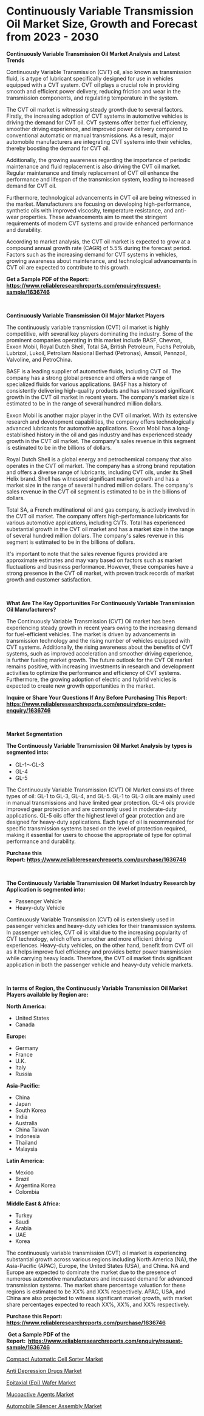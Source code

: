 <p><h1>Continuously Variable Transmission Oil Market Size, Growth and Forecast from 2023 - 2030</h1></p><p><strong>Continuously Variable Transmission Oil Market Analysis and Latest Trends</strong></p>
<p><p>Continuously Variable Transmission (CVT) oil, also known as transmission fluid, is a type of lubricant specifically designed for use in vehicles equipped with a CVT system. CVT oil plays a crucial role in providing smooth and efficient power delivery, reducing friction and wear in the transmission components, and regulating temperature in the system.</p><p>The CVT oil market is witnessing steady growth due to several factors. Firstly, the increasing adoption of CVT systems in automotive vehicles is driving the demand for CVT oil. CVT systems offer better fuel efficiency, smoother driving experience, and improved power delivery compared to conventional automatic or manual transmissions. As a result, major automobile manufacturers are integrating CVT systems into their vehicles, thereby boosting the demand for CVT oil.</p><p>Additionally, the growing awareness regarding the importance of periodic maintenance and fluid replacement is also driving the CVT oil market. Regular maintenance and timely replacement of CVT oil enhance the performance and lifespan of the transmission system, leading to increased demand for CVT oil.</p><p>Furthermore, technological advancements in CVT oil are being witnessed in the market. Manufacturers are focusing on developing high-performance, synthetic oils with improved viscosity, temperature resistance, and anti-wear properties. These advancements aim to meet the stringent requirements of modern CVT systems and provide enhanced performance and durability.</p><p>According to market analysis, the CVT oil market is expected to grow at a compound annual growth rate (CAGR) of 5.5% during the forecast period. Factors such as the increasing demand for CVT systems in vehicles, growing awareness about maintenance, and technological advancements in CVT oil are expected to contribute to this growth.</p></p>
<p><strong>Get a Sample PDF of the Report:&nbsp; <a href="https://www.reliableresearchreports.com/enquiry/request-sample/1636746">https://www.reliableresearchreports.com/enquiry/request-sample/1636746</a></strong></p>
<p>&nbsp;</p>
<p><strong>Continuously Variable Transmission Oil Major Market Players</strong></p>
<p><p>The continuously variable transmission (CVT) oil market is highly competitive, with several key players dominating the industry. Some of the prominent companies operating in this market include BASF, Chevron, Exxon Mobil, Royal Dutch Shell, Total SA, British Petroleum, Fuchs Petrolub, Lubrizol, Lukoil, Petroliam Nasional Berhad (Petronas), Amsoil, Pennzoil, Valvoline, and PetroChina.</p><p>BASF is a leading supplier of automotive fluids, including CVT oil. The company has a strong global presence and offers a wide range of specialized fluids for various applications. BASF has a history of consistently delivering high-quality products and has witnessed significant growth in the CVT oil market in recent years. The company's market size is estimated to be in the range of several hundred million dollars.</p><p>Exxon Mobil is another major player in the CVT oil market. With its extensive research and development capabilities, the company offers technologically advanced lubricants for automotive applications. Exxon Mobil has a long-established history in the oil and gas industry and has experienced steady growth in the CVT oil market. The company's sales revenue in this segment is estimated to be in the billions of dollars.</p><p>Royal Dutch Shell is a global energy and petrochemical company that also operates in the CVT oil market. The company has a strong brand reputation and offers a diverse range of lubricants, including CVT oils, under its Shell Helix brand. Shell has witnessed significant market growth and has a market size in the range of several hundred million dollars. The company's sales revenue in the CVT oil segment is estimated to be in the billions of dollars.</p><p>Total SA, a French multinational oil and gas company, is actively involved in the CVT oil market. The company offers high-performance lubricants for various automotive applications, including CVTs. Total has experienced substantial growth in the CVT oil market and has a market size in the range of several hundred million dollars. The company's sales revenue in this segment is estimated to be in the billions of dollars.</p><p>It's important to note that the sales revenue figures provided are approximate estimates and may vary based on factors such as market fluctuations and business performance. However, these companies have a strong presence in the CVT oil market, with proven track records of market growth and customer satisfaction.</p></p>
<p>&nbsp;</p>
<p><strong>What Are The Key Opportunities For Continuously Variable Transmission Oil Manufacturers?</strong></p>
<p><p>The Continuously Variable Transmission (CVT) Oil market has been experiencing steady growth in recent years owing to the increasing demand for fuel-efficient vehicles. The market is driven by advancements in transmission technology and the rising number of vehicles equipped with CVT systems. Additionally, the rising awareness about the benefits of CVT systems, such as improved acceleration and smoother driving experience, is further fueling market growth. The future outlook for the CVT Oil market remains positive, with increasing investments in research and development activities to optimize the performance and efficiency of CVT systems. Furthermore, the growing adoption of electric and hybrid vehicles is expected to create new growth opportunities in the market.</p></p>
<p><strong>Inquire or Share Your Questions If Any Before Purchasing This Report: <a href="https://www.reliableresearchreports.com/enquiry/pre-order-enquiry/1636746">https://www.reliableresearchreports.com/enquiry/pre-order-enquiry/1636746</a></strong></p>
<p>&nbsp;</p>
<p><strong>Market Segmentation</strong></p>
<p><strong>The Continuously Variable Transmission Oil Market Analysis by types is segmented into:</strong></p>
<p><ul><li>GL-1～GL-3</li><li>GL-4</li><li>GL-5</li></ul></p>
<p><p>The Continuously Variable Transmission (CVT) Oil Market consists of three types of oil: GL-1 to GL-3, GL-4, and GL-5. GL-1 to GL-3 oils are mainly used in manual transmissions and have limited gear protection. GL-4 oils provide improved gear protection and are commonly used in moderate-duty applications. GL-5 oils offer the highest level of gear protection and are designed for heavy-duty applications. Each type of oil is recommended for specific transmission systems based on the level of protection required, making it essential for users to choose the appropriate oil type for optimal performance and durability.</p></p>
<p><strong>Purchase this Report:&nbsp;<a href="https://www.reliableresearchreports.com/purchase/1636746">https://www.reliableresearchreports.com/purchase/1636746</a></strong></p>
<p>&nbsp;</p>
<p><strong>The Continuously Variable Transmission Oil Market Industry Research by Application is segmented into:</strong></p>
<p><ul><li>Passenger Vehicle</li><li>Heavy-duty Vehicle</li></ul></p>
<p><p>Continuously Variable Transmission (CVT) oil is extensively used in passenger vehicles and heavy-duty vehicles for their transmission systems. In passenger vehicles, CVT oil is vital due to the increasing popularity of CVT technology, which offers smoother and more efficient driving experiences. Heavy-duty vehicles, on the other hand, benefit from CVT oil as it helps improve fuel efficiency and provides better power transmission while carrying heavy loads. Therefore, the CVT oil market finds significant application in both the passenger vehicle and heavy-duty vehicle markets.</p></p>
<p>&nbsp;</p>
<p><strong>In terms of Region, the Continuously Variable Transmission Oil Market Players available by Region are:</strong></p>
<p>
    <p> <strong> North America: </strong>
        <ul>
            <li>United States</li>
            <li>Canada</li>
        </ul>
        </p> 
    <p> <strong> Europe: </strong>
        <ul>
            <li>Germany</li>
            <li>France</li>
            <li>U.K.</li>
            <li>Italy</li>
            <li>Russia</li>
        </ul>
        </p> 
    <p> <strong> Asia-Pacific: </strong>
        <ul>
            <li>China</li>
            <li>Japan</li>
            <li>South Korea</li>
            <li>India</li>
            <li>Australia</li>
            <li>China Taiwan</li>
            <li>Indonesia</li>
            <li>Thailand</li>
            <li>Malaysia</li>
        </ul>
        </p> 
    <p> <strong> Latin America: </strong>
        <ul>
            <li>Mexico</li>
            <li>Brazil</li>
            <li>Argentina Korea</li>
            <li>Colombia</li>
        </ul>
        </p> 
    <p> <strong> Middle East & Africa: </strong>
        <ul>
            <li>Turkey</li>
            <li>Saudi</li>
            <li>Arabia</li>
            <li>UAE</li>
            <li>Korea</li>
        </ul>
    </p>
    </p>
<p><p>The continuously variable transmission (CVT) oil market is experiencing substantial growth across various regions including North America (NA), the Asia-Pacific (APAC), Europe, the United States (USA), and China. NA and Europe are expected to dominate the market due to the presence of numerous automotive manufacturers and increased demand for advanced transmission systems. The market share percentage valuation for these regions is estimated to be XX% and XX% respectively. APAC, USA, and China are also projected to witness significant market growth, with market share percentages expected to reach XX%, XX%, and XX% respectively.</p></p>
<p><strong>Purchase this Report: <a href="https://www.reliableresearchreports.com/purchase/1636746">https://www.reliableresearchreports.com/purchase/1636746</a></strong></p>
<p>&nbsp;<strong>Get a Sample PDF of the Report:&nbsp;&nbsp;<a href="https://www.reliableresearchreports.com/enquiry/request-sample/1636746">https://www.reliableresearchreports.com/enquiry/request-sample/1636746</a></strong></p>
<p><strong></strong></p>
<p><p><a href="https://github.com/RickHolmes3/Market-Research-Report-List-1/blob/main/compact-automatic-cell-sorter-market.md">Compact Automatic Cell Sorter Market</a></p><p><a href="https://medium.com/@juananienow/anti-depression-drugs-market-insights-into-market-cagr-market-trends-and-growth-strategies-08eff586a128">Anti Depression Drugs Market</a></p><p><a href="https://www.linkedin.com/pulse/epitaxial-epi-wafer-market-research-report-provides-thorough-hirse/">Epitaxial (Epi) Wafer Market</a></p><p><a href="https://medium.com/@jaydonhyatt2023/mucoactive-agents-market-report-reveals-the-latest-trends-and-growth-opportunities-of-this-market-b68a1e9f5603">Mucoactive Agents Market</a></p><p><a href="https://www.linkedin.com/pulse/automobile-silencer-assembly-market-size-share-global-analysis-xbzzc/">Automobile Silencer Assembly Market</a></p></p>